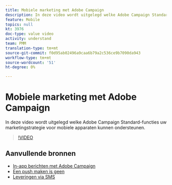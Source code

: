```yaml
---
title: Mobiele marketing met Adobe Campaign
description: In deze video wordt uitgelegd welke Adobe Campaign Standard-functies uw marketingstrategie voor mobiele apparaten kunnen ondersteunen.
feature: Mobile
topics: null
kt: 3976
doc-type: value video
activity: understand
team: PMM
translation-type: tm+mt
source-git-commit: f0d95ab02496a9caa6b79a2c536ce9b7090da943
workflow-type: tm+mt
source-wordcount: '51'
ht-degree: 0%

---
```



# Mobiele marketing met Adobe Campaign

In deze video wordt uitgelegd welke Adobe Campaign Standard-functies uw marketingstrategie voor mobiele apparaten kunnen ondersteunen.

>[!VIDEO](https://video.tv.adobe.com/v/29468?quality=12)

## Aanvullende bronnen

* [In-app berichten met Adobe Campaign](/help/communication-channels/mobile/in-app/in-app-message-overview.md)
* [Een push maken is geen](/help/communication-channels/mobile/push-notifications/creating-a-push-notification.md)
* [Leveringen via SMS](/help/communication-channels/mobile/sms/sms-delivery.md)
